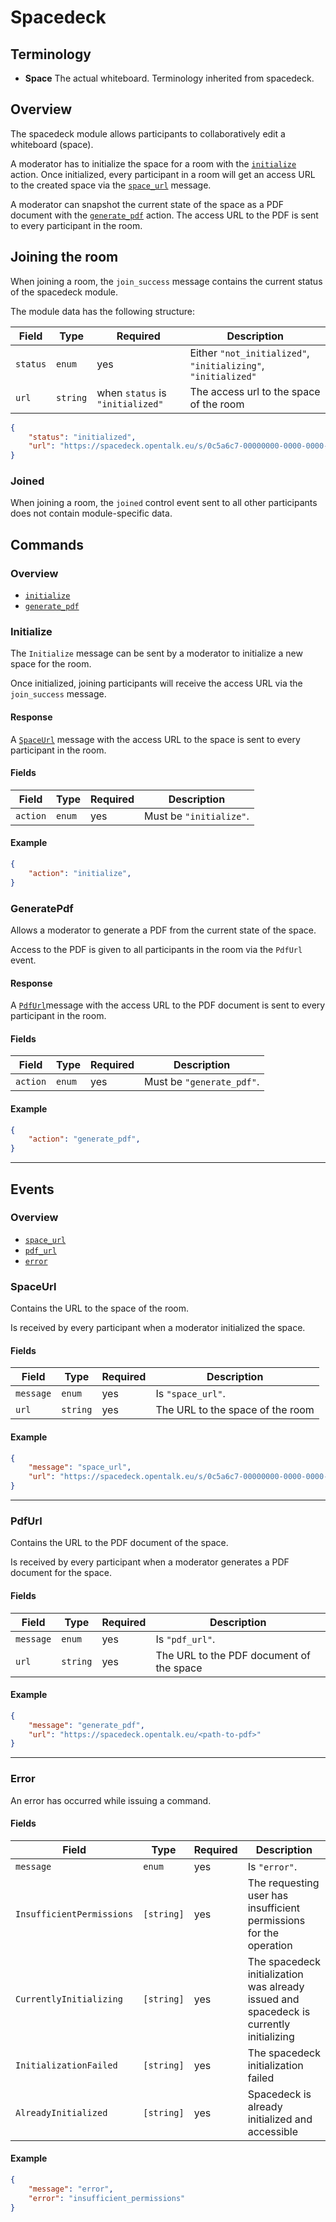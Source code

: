 # Spacedeck

## Terminology

- __Space__ The actual whiteboard. Terminology inherited from spacedeck.

## Overview

The spacedeck module allows participants to collaboratively edit a whiteboard (space).

A moderator has to initialize the space for a room with the [`initialize`](#initialize) action.
Once initialized, every participant in a room will get an access URL to the created space via the [`space_url`](#spaceurl) message.

A moderator can snapshot the current state of the space as a PDF document with the [`generate_pdf`](#generatepdf) action.
The access URL to the PDF is sent to every participant in the room.

## Joining the room

When joining a room, the `join_success` message contains the current status of the spacedeck module.

The module data has the following structure:

| Field    | Type     | Required                         | Description                                                   |
| -------- | -------- | -------------------------------- | ------------------------------------------------------------- |
| `status` | `enum`   | yes                              | Either `"not_initialized"`, `"initializing"`, `"initialized"` |
| `url`    | `string` | when `status` is `"initialized"` | The access url to the space of the room                       |

```json
{
    "status": "initialized",
    "url": "https://spacedeck.opentalk.eu/s/0c5a6c7-00000000-0000-0000-0000-000000000000"
}
```

### Joined

When joining a room, the `joined` control event sent to all other participants does not contain module-specific data.

## Commands

### Overview

- [`initialize`](#initialize)
- [`generate_pdf`](#generatepdf)

### Initialize

The `Initialize` message can be sent by a moderator to initialize a new space for the room.

Once initialized, joining participants will receive the access URL via the `join_success` message.

#### Response

A [`SpaceUrl`](#spaceurl) message with the access URL to the space is sent to every participant in the room.

#### Fields

| Field    | Type   | Required | Description             |
| -------- | ------ | -------- | ----------------------- |
| `action` | `enum` | yes      | Must be `"initialize"`. |

#### Example

```json
{
    "action": "initialize",
}
```

### GeneratePdf

Allows a moderator to generate a PDF from the current state of the space.

Access to the PDF is given to all participants in the room via the `PdfUrl` event.

#### Response

A [`PdfUrl`](#pdfurl)message with the access URL to the PDF document is sent to every participant in the room.

#### Fields

| Field    | Type   | Required | Description               |
| -------- | ------ | -------- | ------------------------- |
| `action` | `enum` | yes      | Must be `"generate_pdf"`. |

#### Example

```json
{
    "action": "generate_pdf",
}
```

---

## Events

### Overview

- [`space_url`](#spaceurl)
- [`pdf_url`](#pdfurl)
- [`error`](#error)

### SpaceUrl

Contains the URL to the space of the room.

Is received by every participant when a moderator initialized the space.

#### Fields

| Field     | Type     | Required | Description                      |
| --------- | -------- | -------- | -------------------------------- |
| `message` | `enum`   | yes      | Is `"space_url"`.                |
| `url`     | `string` | yes      | The URL to the space of the room |

#### Example

```json
{
    "message": "space_url",
    "url": "https://spacedeck.opentalk.eu/s/0c5a6c7-00000000-0000-0000-0000-000000000000"
}
```

---

### PdfUrl

Contains the URL to the PDF document of the space.

Is received by every participant when a moderator generates a PDF document for the space.

#### Fields

| Field     | Type     | Required | Description                              |
| --------- | -------- | -------- | ---------------------------------------- |
| `message` | `enum`   | yes      | Is `"pdf_url"`.                          |
| `url`     | `string` | yes      | The URL to the PDF document of the space |

#### Example

```json
{
    "message": "generate_pdf",
    "url": "https://spacedeck.opentalk.eu/<path-to-pdf>"
}
```

---

### Error

An error has occurred while issuing a command.

#### Fields

| Field                     | Type       | Required | Description                                                                             |
| ------------------------- | ---------- | -------- | --------------------------------------------------------------------------------------- |
| `message`                 | `enum`     | yes      | Is `"error"`.                                                                           |
| `InsufficientPermissions` | `[string]` | yes      | The requesting user has insufficient permissions for the operation                      |
| `CurrentlyInitializing`   | `[string]` | yes      | The spacedeck initialization was already issued and spacedeck is currently initializing |
| `InitializationFailed`    | `[string]` | yes      | The spacedeck initialization failed                                                     |
| `AlreadyInitialized`      | `[string]` | yes      | Spacedeck is already initialized and accessible                                         |

#### Example

```json
{
    "message": "error",
    "error": "insufficient_permissions"
}
```
